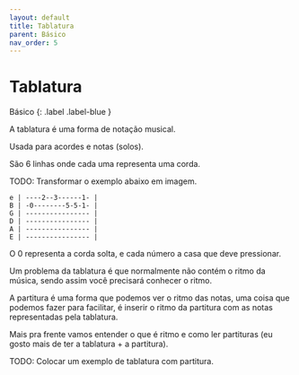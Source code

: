 ```yaml
---
layout: default
title: Tablatura
parent: Básico
nav_order: 5
---
```


# Tablatura

Básico
{: .label .label-blue }

A tablatura é uma forma de notação musical.

Usada para acordes e notas (solos).

São 6 linhas onde cada uma representa uma corda.

TODO: Transformar o exemplo abaixo em imagem.

```
e | ----2--3------1- |
B | -0--------5-5-1- |
G | ---------------- |
D | ---------------- |
A | ---------------- |
E | ---------------- |
```

O 0 representa a corda solta, e cada número a casa que deve pressionar.

Um problema da tablatura é que normalmente não contém o ritmo da música, sendo assim você precisará conhecer o ritmo.

A partitura é uma forma que podemos ver o ritmo das notas, uma coisa que podemos fazer para facilitar, é inserir o ritmo da partitura com as notas representadas pela tablatura.

Mais pra frente vamos entender o que é ritmo e como ler partituras (eu gosto mais de ter a tablatura + a partitura).

TODO: Colocar um exemplo de tablatura com partitura.
